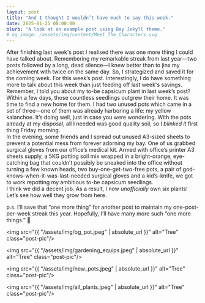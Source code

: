```yaml
---
layout: post
title: "And I thought I wouldn’t have much to say this week."
date: 2025-01-25 00:00:00
blurb: "A look at an example post using Bay Jekyll theme."
# og_image: /assets/img/content/Meet_The_Characters.svg
---
```


After finishing last week's post I realised there was one more thing I could have talked about. Remembering my remarkable streak from last year—two posts followed by a long, dead silence—I knew better than to jinx my achievement with twice on the same day. So, I strategized and saved it for the coming week. For this week’s post. Interestingly, I do have something more to talk about this week than just feeding off last week's savings.
<br>
Remember, I told you about my to-be capsicum plant in last week’s post? Within a few days, those countless seedlings outgrew their home. It was time to find a new home for them. I had two unused pots which came in a set of three—one of them was already harboring a life: my yellow kalanchoe. It’s doing well, just in case you were wondering. With the pots already at my disposal, all I needed was good quality soil, so I <i>blinked it</i> first thing Friday morning.
<br>
In the evening, some friends and I spread out unused A3-sized sheets to prevent a potential mess from forever adorning my bay. One of us grabbed surgical gloves from our office’s medical kit. Armed with office’s printer A3 sheets supply, a 5KG potting soil mix wrapped in a bright-orange, eye-catching bag that couldn’t possibly be sneaked into the office without turning a few known heads, two buy-one-get-two-free pots, a pair of god-knows-when-it-was-last-needed surgical gloves and a kid’s-knife, we got to work repotting my ambitious to-be capsicum seedlings.
<br>
I think we did a decent job. As a result, I now <i>unofficially</i> own six plants! Let’s see how well they grow from here.

p.s. I’ll save that “one more thing” for another post to maintain my one-post-per-week streak this year. Hopefully, I’ll have many more such “one more things.” 🙂

<img src="{{ "/assets/img/og_pot.jpeg" | absolute_url }}" alt="Tree" class="post-pic"/>

<img src="{{ "/assets/img/gardening_equips.jpeg" | absolute_url }}" alt="Tree" class="post-pic"/>

<img src="{{ "/assets/img/new_pots.jpeg" | absolute_url }}" alt="Tree" class="post-pic"/>

<img src="{{ "/assets/img/all_plants.jpeg" | absolute_url }}" alt="Tree" class="post-pic"/>
